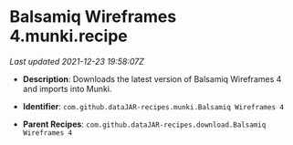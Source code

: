# Balsamiq Wireframes 4.munki.recipe

_Last updated 2021-12-23 19:58:07Z_

- **Description**: Downloads the latest version of Balsamiq Wireframes 4 and imports into Munki.

- **Identifier**: `com.github.dataJAR-recipes.munki.Balsamiq Wireframes 4`

- **Parent Recipes**: `com.github.dataJAR-recipes.download.Balsamiq Wireframes 4`